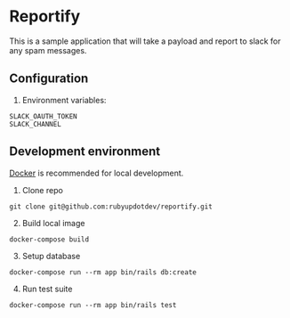 # Reportify

This is a sample application that will take a payload and report to slack for
any spam messages.

## Configuration

1. Environment variables:
```
SLACK_OAUTH_TOKEN
SLACK_CHANNEL
```

## Development environment

[Docker](https://www.docker.com) is recommended for local development.

1. Clone repo
```
git clone git@github.com:rubyupdotdev/reportify.git
```

2. Build local image
```
docker-compose build
```

3. Setup database
```
docker-compose run --rm app bin/rails db:create
```

4. Run test suite
```
docker-compose run --rm app bin/rails test
```
